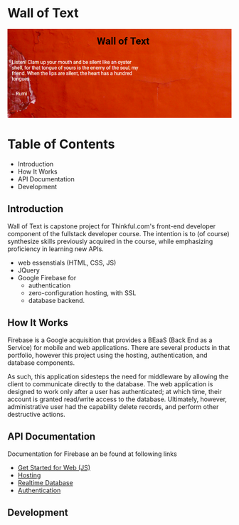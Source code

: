 # Wall of Text

[<img src="https://github.com/asw001/fe-capstone/blob/master/public/images/snap1.png">](https://github.com)

# Table of Contents

- Introduction
- How It Works
- API Documentation
- Development


## Introduction

Wall of Text is capstone project for Thinkful.com's front-end developer component of the fullstack developer course. The intention is to (of course) synthesize skills previously acquired in the course, while emphasizing proficiency in learning new APIs.

- web essenstials (HTML, CSS, JS) 
- JQuery
- Google Firebase for
  - authentication
  - zero-configuration hosting, with SSL
  - database backend.

## How It Works

Firebase is a Google acquisition that provides a BEaaS (Back End as a Service) for mobile and web applications. There are several products in that portfolio, however this project using the hosting, authentication, and database components.

As such, this application sidesteps the need for middleware by allowing the client to communicate directly to the database. The web application is designed to work only after a user has authenticated; at which time, their account is granted read/write access to the database. Ultimately, however, administrative user had the capability delete records, and perform other destructive actions.

## API Documentation

Documentation for Firebase an be found at following links
- [Get Started for Web (JS)]
- [Hosting]
- [Realtime Database]
- [Authentication]

## Development



[Get Started for Web (JS)]: <https://firebase.google.com/docs/web/setup>
[Hosting]: <https://firebase.google.com/docs/hosting/>
[Realtime Database]: <https://firebase.google.com/docs/database/web/start>
[Authentication]: <https://firebase.google.com/docs/auth/web/start>








